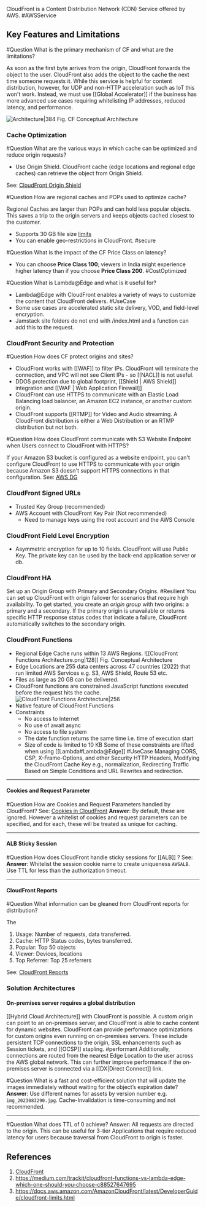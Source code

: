 CloudFront is a Content Distribution Network (CDN) Service offered by AWS. #AWSService 

## Key Features and Limitations

#Question What is the primary mechanism of CF and what are the limitations?

As soon as the first byte arrives from the origin, CloudFront forwards the object to the user. 
CloudFront also adds the object to the cache the next time someone requests it. 
While this service is helpful for content distribution, however, for UDP and non-HTTP acceleration such as IoT this won't work. Instead, we must use [[Global Accelerator]]  if the business has more advanced use cases requiring whitelisting IP addresses, reduced latency, and performance.

![Architecture|384](https://docs.aws.amazon.com/images/AmazonCloudFront/latest/DeveloperGuide/images/how-you-configure-cf.png)
Fig. CF Conceptual Architecture

### Cache  Optimization
#Question What are the various ways in which cache can be optimized and reduce origin requests?

- Use Origin Shield. CloudFront cache (edge locations and regional edge caches) can retrieve the object from Origin Shield.

See: [CloudFront Origin Shield](https://docs.aws.amazon.com/AmazonCloudFront/latest/DeveloperGuide/origin-shield.html)

#Question How are regional caches and POPs used to optimize cache?

Regional Caches are larger than POPs and can hold less popular objects. This saves a trip to the origin servers and keeps objects cached closest to the customer.
- Supports 30 GB file size [limits](https://docs.aws.amazon.com/AmazonCloudFront/latest/DeveloperGuide/cloudfront-limits.html)
- You can enable geo-restrictions in CloudFront. #secure 

#Question What is the impact of the CF Price Class on latency?
- You can choose **Price Class 100**; viewers in India might experience higher latency than if you choose **Price Class 200**. #CostOptimized 

#Question What is Lambda@Edge and what is it useful for?
- Lambda@Edge with CloudFront enables a variety of ways to customize the content that CloudFront delivers. #UseCase 
- Some use cases are accelerated static site delivery, VOD, and field-level encryption.
- Jamstack site folders do not end with /index.html and a function can add this to the request.

### CloudFront Security and Protection

#Question How does CF protect origins and sites?

- CloudFront works with [[WAF]] to filter IPs. CloudFront will terminate the connection, and VPC will not see Client IPs - so [[NACL]] is not useful.
- DDOS protection due to global footprint, [[Shield | AWS Shield]] integration and [[WAF | Web Application Firewall]]
- CloudFront can use HTTPS to communicate with an Elastic Load Balancing load balancer, an Amazon EC2 instance, or another custom origin.
- CloudFront supports [[RTMP]] for Video and Audio streaming. A CloudFront distribution is either a Web Distribution or an RTMP distribution but not both.

#Question How does CloudFront communicate with S3 Website Endpoint when Users connect to CloudFront with HTTPS?

If your Amazon S3 bucket is configured as a website endpoint, you can't configure CloudFront to use HTTPS to communicate with your origin because Amazon S3 doesn't support HTTPS connections in that configuration.
See: [AWS DG](https://docs.aws.amazon.com/AmazonCloudFront/latest/DeveloperGuide/using-https-cloudfront-to-s3-origin.html)

### CloudFront Signed URLs
- Trusted Key Group (recommended)
- AWS Account with CloudFront Key Pair (Not recommended)
	- Need to manage keys using the root account and the AWS Console
### CloudFront Field Level Encryption
- Asymmetric encryption for up to 10 fields. CloudFront will use Public Key. The private key can be used by the back-end application server or db.
### CloudFront HA
Set up an Origin Group with Primary and Secondary Origins. #Resilient 
You can set up CloudFront with origin failover for scenarios that require high availability. To get started, you create an _origin group_ with two origins: a primary and a secondary. If the primary origin is unavailable or returns specific HTTP response status codes that indicate a failure, CloudFront automatically switches to the secondary origin.

### CloudFront Functions
- Regional Edge Cache runs within 13 AWS Regions.
![[CloudFront Functions Architecture.png|128]]
Fig. Conceptual Architecture
- Edge Locations are 255 data centers across 47 countries (2022) that run limited AWS Services e.g. S3, AWS Shield, Route 53 etc.
- Files as large as 20 GB can be delivered.
- CloudFront functions are constrained JavaScript functions executed before the request hits the cache. 
![CloudFront Functions Architecture|256](https://miro.medium.com/v2/resize:fit:1400/0*feB6kqJ_WjWbpggD)
- Native feature of CloudFront Functions
- Constraints
	- No access to Internet
	- No use of await async
	- No access to file system
	- The date function returns the same time i.e. time of execution start
	- Size of code is limited to 10 KB
Some of these constraints are lifted when using [[Lambda#Lambda@Edge]]
#UseCase  Managing CORS, CSP, X-Frame-Options, and other Security HTTP Headers, Modifying the CloudFront Cache Key e.g., normalization, Redirecting Traffic Based on Simple Conditions and URL Rewrites and redirection.

---
#### Cookies and Request Parameter
#Question How are Cookies and Request Parameters handled by CloudFront?
See: [Cookies in CloudFront](https://docs.aws.amazon.com/AmazonCloudFront/latest/DeveloperGuide/Cookies.html)
**Answer**: By default, these are ignored. However a whitelist of cookies and request parameters can be specified, and for each, these will be treated as unique for caching.

---

#### ALB Sticky Session 
#Question How does CloudFront handle sticky sessions for [[ALB]] ?
See:
**Answer**: Whitelist the session cookie name to create uniqueness `AWSALB`. Use TTL for less than the authorization timeout.

---

#### CloudFront Reports

#Question What information can be gleaned from CloudFront reports for distribution?

The
1. Usage: Number of requests, data transferred.
2. Cache: HTTP Status codes, bytes transferred.
3. Popular: Top 50 objects
4. Viewer: Devices, locations
5. Top Referrer: Top 25 referrers

See: [CloudFront Reports](https://docs.aws.amazon.com/AmazonCloudFront/latest/DeveloperGuide/reports.html#reports-overview-viewers)

### Solution Architectures

#### On-premises server requires a global distribution
[[Hybrid Cloud Architecture]] with CloudFront is possible. A custom origin can point to an on-premises server, and CloudFront is able to cache content for dynamic websites. CloudFront can provide performance optimizations for custom origins even running on on-premises servers. These include persistent TCP connections to the origin, SSL enhancements such as Session tickets, and [[OCSP]] stapling. #performant 
Additionally, connections are routed from the nearest Edge Location to the user across the AWS global network. This can further improve performance if the on-premises server is connected via a [[DX|Direct Connect]]  link.

#Question  What is a fast and cost-efficient solution that will update the images immediately without waiting for the object’s expiration date?
**Answer**: Use different names for assets by version number e.g. `img_2023083290.jpg`. Cache-Invalidation is time-consuming and not recommended.  

---

#Question What does TTL of 0 achieve?
Answer: All requests are directed to the origin. This can be useful for 3-tier Applications that require reduced latency for users because traversal from CloudFront to origin is faster.

## References

1. [CloudFront](https://docs.aws.amazon.com/AmazonCloudFront/latest/DeveloperGuide/Introduction.html)
2. https://medium.com/trackit/cloudfront-functions-vs-lambda-edge-which-one-should-you-choose-c88527647695
3. https://docs.aws.amazon.com/AmazonCloudFront/latest/DeveloperGuide/cloudfront-limits.html
